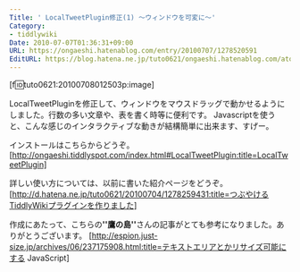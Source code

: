 ```yaml
---
Title: ' LocalTweetPlugin修正(1) 〜ウィンドウを可変に〜'
Category:
- tiddlywiki
Date: 2010-07-07T01:36:31+09:00
URL: https://ongaeshi.hatenablog.com/entry/20100707/1278520591
EditURL: https://blog.hatena.ne.jp/tuto0621/ongaeshi.hatenablog.com/atom/entry/6435922169449192958
---
```


[f:id:tuto0621:20100708012503p:image]

LocalTweetPluginを修正して、ウィンドウをマウスドラッグで動かせるようにしました。行数の多い文章や、表を書く時等に便利です。
Javascriptを使うと、こんな感じのインタラクティブな動きが結構簡単に出来ます、すげー。

インストールはこちらからどうぞ。
[http://ongaeshi.tiddlyspot.com/index.html#LocalTweetPlugin:title=LocalTweetPlugin]

詳しい使い方については、以前に書いた紹介ページをどうぞ。
[http://d.hatena.ne.jp/tuto0621/20100704/1278259431:title=つぶやけるTiddlyWikiプラグインを作りました]

作成にあたって、こちらの<span style="font-weight:bold;">''鷹の島''</span>さんの記事がとても参考になりました。ありがとうございます。
[http://espion.just-size.jp/archives/06/237175908.html:title=テキストエリアとかリサイズ可能にする JavaScript]
